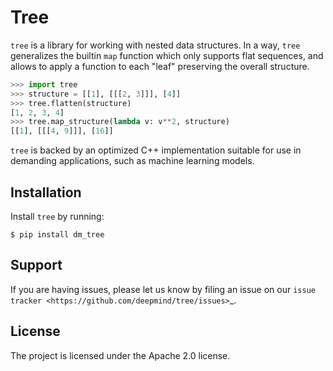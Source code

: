# Tree

`tree` is a library for working with nested data structures. In a way, `tree`
generalizes the builtin `map` function which only supports flat sequences,
and allows to apply a function to each "leaf" preserving the overall
structure.

```python
>>> import tree
>>> structure = [[1], [[[2, 3]]], [4]]
>>> tree.flatten(structure)
[1, 2, 3, 4]
>>> tree.map_structure(lambda v: v**2, structure)
[[1], [[[4, 9]]], [16]]
```

`tree` is backed by an optimized C++ implementation suitable for use in
demanding applications, such as machine learning models.

## Installation

Install `tree` by running:

```shell
$ pip install dm_tree
```

## Support

If you are having issues, please let us know by filing an issue on our
`issue tracker <https://github.com/deepmind/tree/issues>`_.

## License

The project is licensed under the Apache 2.0 license.
